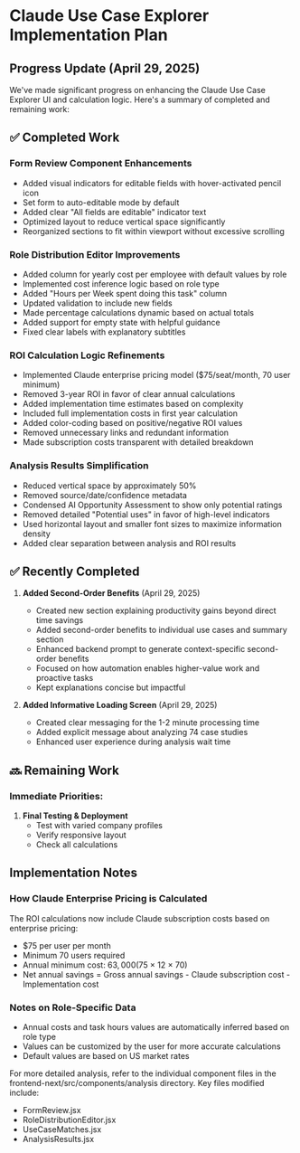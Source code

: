 # Claude Use Case Explorer Implementation Plan

## Progress Update (April 29, 2025)

We've made significant progress on enhancing the Claude Use Case Explorer UI and calculation logic. Here's a summary of completed and remaining work:

## ✅ Completed Work

### Form Review Component Enhancements
- Added visual indicators for editable fields with hover-activated pencil icon
- Set form to auto-editable mode by default
- Added clear "All fields are editable" indicator text
- Optimized layout to reduce vertical space significantly
- Reorganized sections to fit within viewport without excessive scrolling

### Role Distribution Editor Improvements
- Added column for yearly cost per employee with default values by role
- Implemented cost inference logic based on role type
- Added "Hours per Week spent doing this task" column
- Updated validation to include new fields
- Made percentage calculations dynamic based on actual totals
- Added support for empty state with helpful guidance
- Fixed clear labels with explanatory subtitles

### ROI Calculation Logic Refinements
- Implemented Claude enterprise pricing model ($75/seat/month, 70 user minimum)
- Removed 3-year ROI in favor of clear annual calculations
- Added implementation time estimates based on complexity
- Included full implementation costs in first year calculation
- Added color-coding based on positive/negative ROI values
- Removed unnecessary links and redundant information
- Made subscription costs transparent with detailed breakdown

### Analysis Results Simplification
- Reduced vertical space by approximately 50%
- Removed source/date/confidence metadata
- Condensed AI Opportunity Assessment to show only potential ratings
- Removed detailed "Potential uses" in favor of high-level indicators
- Used horizontal layout and smaller font sizes to maximize information density
- Added clear separation between analysis and ROI results

## ✅ Recently Completed

1. **Added Second-Order Benefits** (April 29, 2025)
   - Created new section explaining productivity gains beyond direct time savings
   - Added second-order benefits to individual use cases and summary section
   - Enhanced backend prompt to generate context-specific second-order benefits
   - Focused on how automation enables higher-value work and proactive tasks
   - Kept explanations concise but impactful

2. **Added Informative Loading Screen** (April 29, 2025)
   - Created clear messaging for the 1-2 minute processing time
   - Added explicit message about analyzing 74 case studies
   - Enhanced user experience during analysis wait time

## 🔜 Remaining Work

### Immediate Priorities:

1. **Final Testing & Deployment**
   - Test with varied company profiles
   - Verify responsive layout
   - Check all calculations

## Implementation Notes

### How Claude Enterprise Pricing is Calculated
The ROI calculations now include Claude subscription costs based on enterprise pricing:
- $75 per user per month
- Minimum 70 users required
- Annual minimum cost: $63,000 ($75 × 12 × 70)
- Net annual savings = Gross annual savings - Claude subscription cost - Implementation cost

### Notes on Role-Specific Data
- Annual costs and task hours values are automatically inferred based on role type
- Values can be customized by the user for more accurate calculations
- Default values are based on US market rates

For more detailed analysis, refer to the individual component files in the frontend-next/src/components/analysis directory. Key files modified include:
- FormReview.jsx
- RoleDistributionEditor.jsx
- UseCaseMatches.jsx
- AnalysisResults.jsx